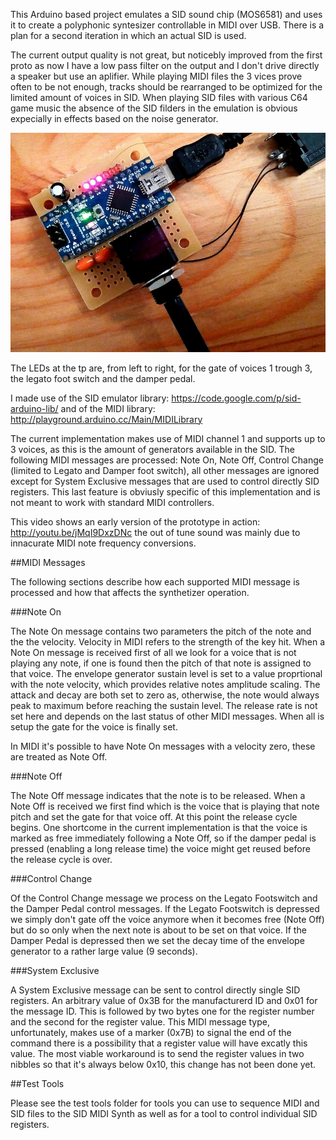 This Arduino based project emulates a SID sound chip (MOS6581) and uses it to create a polyphonic syntesizer controllable in MIDI over USB. There is a plan for a second iteration in which an actual SID is used.

The current output quality is not great, but noticebly improved from the first proto as now I have a low pass filter on the output and I don't drive directly a speaker but use an aplifier. While playing MIDI files the 3 vices prove often to be not enough, tracks should be rearranged to be optimized for the limited amount of voices in SID. When playing SID files with various C64 game music the absence of the SID filders in the emulation is obvious expecially in effects based on the noise generator.

![Proto](Documentation/proto.jpg)

The LEDs at the tp are, from left to right, for the gate of voices 1 trough 3, the legato foot switch and the damper pedal.

I made use of the SID emulator library: https://code.google.com/p/sid-arduino-lib/ and of the MIDI library: http://playground.arduino.cc/Main/MIDILibrary

The current implementation makes use of MIDI channel 1 and supports up to 3 voices, as this is the amount of generators available in the SID. The following MIDI messages are processed: Note On, Note Off, Control Change (limited to Legato and Damper foot switch), all other messages are ignored except for System Exclusive messages that are used to control directly SID registers. This last feature is obviusly specific of this implementation and is not meant to work with standard MIDI controllers.

This video shows an early version of the prototype in action: http://youtu.be/jMqI9DxzDNc the out of tune sound was mainly due to innacurate MIDI note frequency conversions.

##MIDI Messages

The following sections describe how each supported MIDI message is processed and how that affects the synthetizer operation.

###Note On

The Note On message contains two parameters the pitch of the note and the the velocity. Velocity in MIDI refers to the strength of the key hit. When a Note On message is received first of all we look for a voice that is not playing any note, if one is found then the pitch of that note is assigned to that voice. The envelope generator sustain level is set to a value proprtional with the note velocity, which provides relative notes amplitude scaling. The attack and decay are both set to zero as, otherwise, the note would always peak to maximum before reaching the sustain level. The release rate is not set here and depends on the last status of other MIDI messages. When all is setup the gate for the voice is finally set.

In MIDI it's possible to have Note On messages with a velocity zero, these are treated as Note Off.

###Note Off

The Note Off message indicates that the note is to be released. When a Note Off is received we first find which is the voice that is playing that note pitch and set the gate for that voice off. At this point the release cycle begins. One shortcome in the current implementation is that the voice is marked as free immediately following a Note Off, so if the damper pedal is pressed (enabling a long release time) the voice might get reused before the release cycle is over.

###Control Change

Of the Control Change message we process on the Legato Footswitch and the Damper Pedal control messages. If the Legato Footswitch is depressed we simply don't gate off the voice anymore when it becomes free (Note Off) but do so only when the next note is about to be set on that voice. If the Damper Pedal is depressed then we set the decay time of the envelope generator to a rather large value (9 seconds).

###System Exclusive

A System Exclusive message can be sent to control directly single SID registers. An arbitrary value of 0x3B for the manufacturerd ID and 0x01 for the message ID. This is followed by two bytes one for the register number and the second for the register value. This MIDI message type, unfortunately, makes use of a marker (0x7B) to signal the end of the command there is a possibility that a register value will have excatly this value. The most viable workaround is to send the register values in two nibbles so that it's always below 0x10, this change has not been done yet.

##Test Tools

Please see the test tools folder for tools you can use to sequence MIDI and SID files to the SID MIDI Synth as well as for a tool to control individual SID registers.

